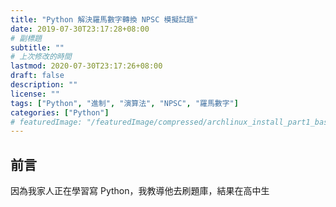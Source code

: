 ```yaml
---
title: "Python 解決羅馬數字轉換 NPSC 模擬試題"
date: 2019-07-30T23:17:28+08:00
# 副標題
subtitle: ""
# 上次修改的時間
lastmod: 2020-07-30T23:17:26+08:00
draft: false
description: ""
license: ""
tags: ["Python", "進制", "演算法", "NPSC", "羅馬數字"]
categories: ["Python"]
# featuredImage: "/featuredImage/compressed/archlinux_install_part1_basic.png"
---
```


## 前言

因為我家人正在學習寫 Python，我教導他去刷題庫，結果在高中生